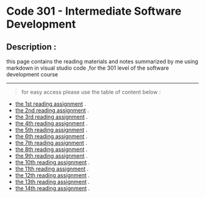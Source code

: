 # Code 301 - Intermediate Software Development
## Description :
this page contains the reading materials and notes summarized by me using markdown in visual studio code ,for the 301 level of the software development course

***
> for easy access please use the table of content below :

* [the 1st reading assignment](https://tamaraalbilleh.github.io/reading-notes/Code301Reading-Notes/class-01) .
* [the 2nd reading assignment](https://tamaraalbilleh.github.io/reading-notes/Code301Reading-Notes/class-02) .
* [the 3rd reading assignment](https://tamaraalbilleh.github.io/reading-notes/Code301Reading-Notes/class-03) .
* [the 4th reading assignment](https://tamaraalbilleh.github.io/reading-notes/Code301Reading-Notes/class-04) .
* [the 5th reading assignment](https://tamaraalbilleh.github.io/reading-notes/Code301Reading-Notes/class-05) .
* [the 6th reading assignment](https://tamaraalbilleh.github.io/reading-notes/Code301Reading-Notes/class-06) .
* [the 7th reading assignment](https://tamaraalbilleh.github.io/reading-notes/Code301Reading-Notes/class-07) .
* [the 8th reading assignment](https://tamaraalbilleh.github.io/reading-notes/Code301Reading-Notes/class-08) .
* [the 9th reading assignment](https://tamaraalbilleh.github.io/reading-notes/Code301Reading-Notes/class-09) .
* [the 10th reading assignment](https://tamaraalbilleh.github.io/reading-notes/Code301Reading-Notes/class-10) .
* [the 11th reading assignment](https://tamaraalbilleh.github.io/reading-notes/Code301Reading-Notes/class-11) .
* [the 12th reading assignment](https://tamaraalbilleh.github.io/reading-notes/Code301Reading-Notes/class-12) .
* [the 13th reading assignment](https://tamaraalbilleh.github.io/reading-notes/Code301Reading-Notes/class-13) .
* [the 14th reading assignment](https://tamaraalbilleh.github.io/reading-notes/Code301Reading-Notes/class-14) .